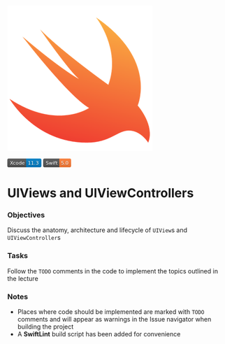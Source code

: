 ![icon](./UIViews_UIViewControllers/Assets.xcassets/icon.imageset/icon.png)

![Xcode 11.3](./UIViews_UIViewControllers/Assets.xcassets/Xcode-11.3-blue.imageset/Xcode-11.3-blue.png)
![Swift 5.0](./UIViews_UIViewControllers/Assets.xcassets/Swift-5.0-orange.imageset/Swift-5.0-orange.png)

# UIViews and UIViewControllers

### Objectives
Discuss the anatomy, architecture and lifecycle of `UIView`s and `UIViewController`s

### Tasks
Follow the `TODO` comments in the code to implement the topics outlined in the lecture

### Notes
* Places where code should be implemented are marked with `TODO` comments and will appear as warnings in the Issue navigator when building the project
* A __SwiftLint__ build script has been added for convenience
